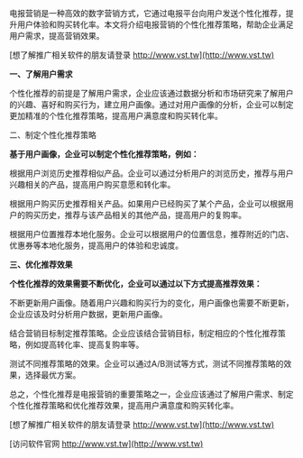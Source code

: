 电报营销是一种高效的数字营销方式，它通过电报平台向用户发送个性化推荐，提升用户体验和购买转化率。本文将介绍电报营销的个性化推荐策略，帮助企业满足用户需求，提高营销效果。

[想了解推广相关软件的朋友请登录 http://www.vst.tw](http://www.vst.tw)

**一、了解用户需求**

个性化推荐的前提是了解用户需求，企业应该通过数据分析和市场研究来了解用户的兴趣、喜好和购买行为，建立用户画像。通过对用户画像的分析，企业可以制定更加精准的个性化推荐策略，提高用户满意度和购买转化率。

二、制定个性化推荐策略

**基于用户画像，企业可以制定个性化推荐策略，例如：**

根据用户浏览历史推荐相似产品。企业可以通过分析用户的浏览历史，推荐与用户兴趣相关的产品，提高用户购买意愿和转化率。

根据用户购买历史推荐相关产品。如果用户已经购买了某个产品，企业可以根据用户的购买历史，推荐与该产品相关的其他产品，提高用户的复购率。

根据用户位置推荐本地化服务。企业可以根据用户的位置信息，推荐附近的门店、优惠券等本地化服务，提高用户的体验和忠诚度。

**三、优化推荐效果**

**个性化推荐的效果需要不断优化，企业可以通过以下方式提高推荐效果：**

不断更新用户画像。随着用户兴趣和购买行为的变化，用户画像也需要不断更新，企业应该及时分析用户数据，更新用户画像。

结合营销目标制定推荐策略。企业应该结合营销目标，制定相应的个性化推荐策略，例如提高转化率、提高复购率等。

测试不同推荐策略的效果。企业可以通过A/B测试等方式，测试不同推荐策略的效果，选择最优方案。

总之，个性化推荐是电报营销的重要策略之一，企业应该通过了解用户需求、制定个性化推荐策略和优化推荐效果，提高用户满意度和购买转化率。

[想了解推广相关软件的朋友请登录 http://www.vst.tw](http://www.vst.tw)


[访问软件官网 http://www.vst.tw](http://www.vst.tw)
